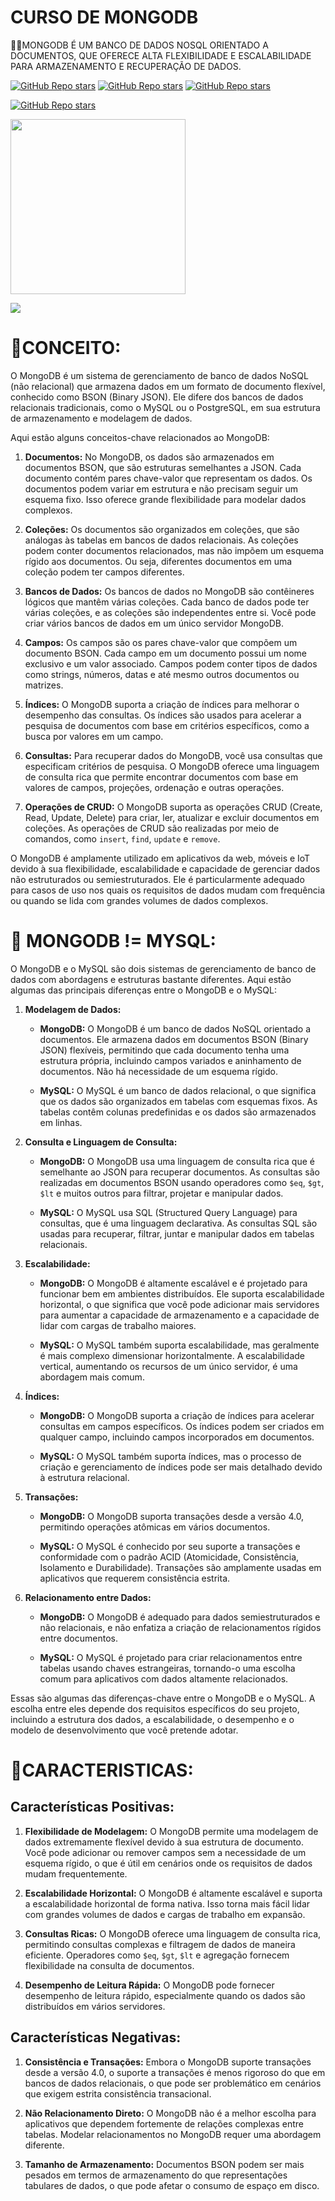 # CURSO DE MONGODB
👨‍⚖️MONGODB É UM BANCO DE DADOS NOSQL ORIENTADO A DOCUMENTOS, QUE OFERECE ALTA FLEXIBILIDADE E ESCALABILIDADE PARA ARMAZENAMENTO E RECUPERAÇÃO DE DADOS.

[![GitHub Repo stars](https://img.shields.io/badge/VILHALVA-GITHUB-03A9F4?logo=github)](https://github.com/VILHALVA) 
[![GitHub Repo stars](https://img.shields.io/badge/VEJA%20OS-VIDEOS-03A9F4?logo=youtube)](https://www.youtube.com/@vilhalva100/search?query=MONGODB)
[![GitHub Repo stars](https://img.shields.io/badge/VEJA-DOCUMENTAÇÃO-03A9F4?logo=google)](https://www.mongodb.com/docs/)
<br>

[![GitHub Repo stars](https://img.shields.io/badge/-PLAYLIST%20DO%20YOUTUBE-blueviolet)](https://youtube.com/playlist?list=PL4Sl6eAbMK7RsS4Q8tSHTlOIaUmTG9eRS&si=haPY8dCifHsBy6L2)

<img src="https://miro.medium.com/v2/resize:fit:512/1*doAg1_fMQKWFoub-6gwUiQ.png" align="center" width="280"> <br>

![](https://i.imgur.com/waxVImv.png)

# 💝CONCEITO:
O MongoDB é um sistema de gerenciamento de banco de dados NoSQL (não relacional) que armazena dados em um formato de documento flexível, conhecido como BSON (Binary JSON). Ele difere dos bancos de dados relacionais tradicionais, como o MySQL ou o PostgreSQL, em sua estrutura de armazenamento e modelagem de dados.

Aqui estão alguns conceitos-chave relacionados ao MongoDB:

1. **Documentos:** No MongoDB, os dados são armazenados em documentos BSON, que são estruturas semelhantes a JSON. Cada documento contém pares chave-valor que representam os dados. Os documentos podem variar em estrutura e não precisam seguir um esquema fixo. Isso oferece grande flexibilidade para modelar dados complexos.

2. **Coleções:** Os documentos são organizados em coleções, que são análogas às tabelas em bancos de dados relacionais. As coleções podem conter documentos relacionados, mas não impõem um esquema rígido aos documentos. Ou seja, diferentes documentos em uma coleção podem ter campos diferentes.

3. **Bancos de Dados:** Os bancos de dados no MongoDB são contêineres lógicos que mantêm várias coleções. Cada banco de dados pode ter várias coleções, e as coleções são independentes entre si. Você pode criar vários bancos de dados em um único servidor MongoDB.

4. **Campos:** Os campos são os pares chave-valor que compõem um documento BSON. Cada campo em um documento possui um nome exclusivo e um valor associado. Campos podem conter tipos de dados como strings, números, datas e até mesmo outros documentos ou matrizes.

5. **Índices:** O MongoDB suporta a criação de índices para melhorar o desempenho das consultas. Os índices são usados para acelerar a pesquisa de documentos com base em critérios específicos, como a busca por valores em um campo.

6. **Consultas:** Para recuperar dados do MongoDB, você usa consultas que especificam critérios de pesquisa. O MongoDB oferece uma linguagem de consulta rica que permite encontrar documentos com base em valores de campos, projeções, ordenação e outras operações.

7. **Operações de CRUD:** O MongoDB suporta as operações CRUD (Create, Read, Update, Delete) para criar, ler, atualizar e excluir documentos em coleções. As operações de CRUD são realizadas por meio de comandos, como `insert`, `find`, `update` e `remove`.

O MongoDB é amplamente utilizado em aplicativos da web, móveis e IoT devido à sua flexibilidade, escalabilidade e capacidade de gerenciar dados não estruturados ou semiestruturados. Ele é particularmente adequado para casos de uso nos quais os requisitos de dados mudam com frequência ou quando se lida com grandes volumes de dados complexos.

# 🔨 MONGODB != MYSQL:
O MongoDB e o MySQL são dois sistemas de gerenciamento de banco de dados com abordagens e estruturas bastante diferentes. Aqui estão algumas das principais diferenças entre o MongoDB e o MySQL:

1. **Modelagem de Dados:**

   - **MongoDB:** O MongoDB é um banco de dados NoSQL orientado a documentos. Ele armazena dados em documentos BSON (Binary JSON) flexíveis, permitindo que cada documento tenha uma estrutura própria, incluindo campos variados e aninhamento de documentos. Não há necessidade de um esquema rígido.

   - **MySQL:** O MySQL é um banco de dados relacional, o que significa que os dados são organizados em tabelas com esquemas fixos. As tabelas contêm colunas predefinidas e os dados são armazenados em linhas.

2. **Consulta e Linguagem de Consulta:**

   - **MongoDB:** O MongoDB usa uma linguagem de consulta rica que é semelhante ao JSON para recuperar documentos. As consultas são realizadas em documentos BSON usando operadores como `$eq`, `$gt`, `$lt` e muitos outros para filtrar, projetar e manipular dados.

   - **MySQL:** O MySQL usa SQL (Structured Query Language) para consultas, que é uma linguagem declarativa. As consultas SQL são usadas para recuperar, filtrar, juntar e manipular dados em tabelas relacionais.

3. **Escalabilidade:**

   - **MongoDB:** O MongoDB é altamente escalável e é projetado para funcionar bem em ambientes distribuídos. Ele suporta escalabilidade horizontal, o que significa que você pode adicionar mais servidores para aumentar a capacidade de armazenamento e a capacidade de lidar com cargas de trabalho maiores.

   - **MySQL:** O MySQL também suporta escalabilidade, mas geralmente é mais complexo dimensionar horizontalmente. A escalabilidade vertical, aumentando os recursos de um único servidor, é uma abordagem mais comum.

4. **Índices:**

   - **MongoDB:** O MongoDB suporta a criação de índices para acelerar consultas em campos específicos. Os índices podem ser criados em qualquer campo, incluindo campos incorporados em documentos.

   - **MySQL:** O MySQL também suporta índices, mas o processo de criação e gerenciamento de índices pode ser mais detalhado devido à estrutura relacional.

5. **Transações:**

   - **MongoDB:** O MongoDB suporta transações desde a versão 4.0, permitindo operações atômicas em vários documentos.

   - **MySQL:** O MySQL é conhecido por seu suporte a transações e conformidade com o padrão ACID (Atomicidade, Consistência, Isolamento e Durabilidade). Transações são amplamente usadas em aplicativos que requerem consistência estrita.

6. **Relacionamento entre Dados:**

   - **MongoDB:** O MongoDB é adequado para dados semiestruturados e não relacionais, e não enfatiza a criação de relacionamentos rígidos entre documentos.

   - **MySQL:** O MySQL é projetado para criar relacionamentos entre tabelas usando chaves estrangeiras, tornando-o uma escolha comum para aplicativos com dados altamente relacionados.

Essas são algumas das diferenças-chave entre o MongoDB e o MySQL. A escolha entre eles depende dos requisitos específicos do seu projeto, incluindo a estrutura dos dados, a escalabilidade, o desempenho e o modelo de desenvolvimento que você pretende adotar.

# 💚CARACTERISTICAS:
## Características Positivas:

1. **Flexibilidade de Modelagem:** O MongoDB permite uma modelagem de dados extremamente flexível devido à sua estrutura de documento. Você pode adicionar ou remover campos sem a necessidade de um esquema rígido, o que é útil em cenários onde os requisitos de dados mudam frequentemente.

2. **Escalabilidade Horizontal:** O MongoDB é altamente escalável e suporta a escalabilidade horizontal de forma nativa. Isso torna mais fácil lidar com grandes volumes de dados e cargas de trabalho em expansão.

3. **Consultas Ricas:** O MongoDB oferece uma linguagem de consulta rica, permitindo consultas complexas e filtragem de dados de maneira eficiente. Operadores como `$eq`, `$gt`, `$lt` e agregação fornecem flexibilidade na consulta de documentos.

4. **Desempenho de Leitura Rápida:** O MongoDB pode fornecer desempenho de leitura rápido, especialmente quando os dados são distribuídos em vários servidores.

## Características Negativas:

1. **Consistência e Transações:** Embora o MongoDB suporte transações desde a versão 4.0, o suporte a transações é menos rigoroso do que em bancos de dados relacionais, o que pode ser problemático em cenários que exigem estrita consistência transacional.

2. **Não Relacionamento Direto:** O MongoDB não é a melhor escolha para aplicativos que dependem fortemente de relações complexas entre tabelas. Modelar relacionamentos no MongoDB requer uma abordagem diferente.

3. **Tamanho de Armazenamento:** Documentos BSON podem ser mais pesados em termos de armazenamento do que representações tabulares de dados, o que pode afetar o consumo de espaço em disco.

